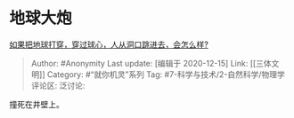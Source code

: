 # 地球大炮
[如果把地球打穿，穿过球心，人从洞口跳进去，会怎么样?](https://www.zhihu.com/question/340245424/answer/1621565698)

> Author: #Anonymity
> Last update: [编辑于 2020-12-15]
> Link: [[三体文明]]
> Category: #“就你机灵”系列
> Tag: #7-科学与技术/2-自然科学/物理学
> 评论区:
> 泛讨论:

撞死在井壁上。
